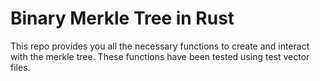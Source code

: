 # Binary Merkle Tree in Rust
This repo provides you all the necessary functions to create and interact with the merkle tree.
These functions have been tested using test vector files.